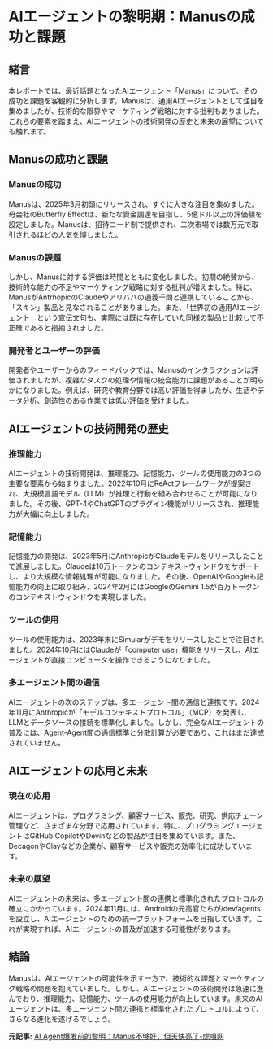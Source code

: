# AIエージェントの黎明期：Manusの成功と課題

## 緒言

本レポートでは、最近話題となったAIエージェント「Manus」について、その成功と課題を客観的に分析します。Manusは、通用AIエージェントとして注目を集めましたが、技術的な限界やマーケティング戦略に対する批判もありました。これらの要素を踏まえ、AIエージェントの技術開発の歴史と未来の展望についても触れます。

## Manusの成功と課題

### Manusの成功

Manusは、2025年3月初頭にリリースされ、すぐに大きな注目を集めました。母会社のButterfly Effectは、新たな資金調達を目指し、5億ドル以上の評価額を設定しました。Manusは、招待コード制で提供され、二次市場では数万元で取引されるほどの人気を博しました。

### Manusの課題

しかし、Manusに対する評価は時間とともに変化しました。初期の絶賛から、技術的な能力の不足やマーケティング戦略に対する批判が増えました。特に、ManusがAntrhopicのClaudeやアリババの通義千問と連携していることから、「スキン」製品と見なされることがありました。また、「世界初の通用AIエージェント」という宣伝文句も、実際には既に存在していた同様の製品と比較して不正確であると指摘されました。

### 開発者とユーザーの評価

開発者やユーザーからのフィードバックでは、Manusのインタラクションは評価されましたが、複雑なタスクの処理や情報の統合能力に課題があることが明らかになりました。例えば、研究や教育分野では高い評価を得ましたが、生活やデータ分析、創造性のある作業では低い評価を受けました。

## AIエージェントの技術開発の歴史

### 推理能力

AIエージェントの技術開発は、推理能力、記憶能力、ツールの使用能力の3つの主要な要素から始まりました。2022年10月にReActフレームワークが提案され、大規模言語モデル（LLM）が推理と行動を組み合わせることが可能になりました。その後、GPT-4やChatGPTのプラグイン機能がリリースされ、推理能力が大幅に向上しました。

### 記憶能力

記憶能力の開発は、2023年5月にAnthropicがClaudeモデルをリリースしたことで進展しました。Claudeは10万トークンのコンテキストウィンドウをサポートし、より大規模な情報処理が可能になりました。その後、OpenAIやGoogleも記憶能力の向上に取り組み、2024年2月にはGoogleのGemini 1.5が百万トークンのコンテキストウィンドウを実現しました。

### ツールの使用

ツールの使用能力は、2023年末にSimularがデモをリリースしたことで注目されました。2024年10月にはClaudeが「computer use」機能をリリースし、AIエージェントが直接コンピュータを操作できるようになりました。

### 多エージェント間の通信

AIエージェントの次のステップは、多エージェント間の通信と連携です。2024年11月にAnthropicが「モデルコンテキストプロトコル」（MCP）を発表し、LLMとデータソースの接続を標準化しました。しかし、完全なAIエージェントの普及には、Agent-Agent間の通信標準と分散計算が必要であり、これはまだ達成されていません。

## AIエージェントの応用と未来

### 現在の応用

AIエージェントは、プログラミング、顧客サービス、販売、研究、供応チェーン管理など、さまざまな分野で応用されています。特に、プログラミングエージェントはGitHub CopilotやDevinなどの製品が注目を集めています。また、DecagonやClayなどの企業が、顧客サービスや販売の効率化に成功しています。

### 未来の展望

AIエージェントの未来は、多エージェント間の連携と標準化されたプロトコルの確立にかかっています。2024年11月には、Androidの元高官たちが/dev/agentsを設立し、AIエージェントのための統一プラットフォームを目指しています。これが実現すれば、AIエージェントの普及が加速する可能性があります。

## 結論

Manusは、AIエージェントの可能性を示す一方で、技術的な課題とマーケティング戦略の問題を抱えていました。しかし、AIエージェントの技術開発は急速に進んでおり、推理能力、記憶能力、ツールの使用能力が向上しています。未来のAIエージェントは、多エージェント間の連携と標準化されたプロトコルによって、さらなる進化を遂げるでしょう。

**元記事:** [AI Agent爆发前的黎明：Manus不够好，但天快亮了-虎嗅网](https://www.huxiu.com/article/4179034.html)